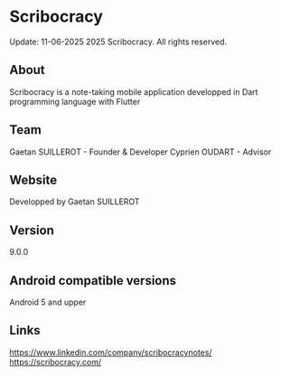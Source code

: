 # Scribocracy
Update: 11-06-2025
2025 Scribocracy. All rights reserved.

## About
Scribocracy is a note-taking mobile application developped in Dart programming language with Flutter

## Team
Gaetan SUILLEROT - Founder & Developer
Cyprien OUDART - Advisor

## Website
Developped by Gaetan SUILLEROT

## Version
9.0.0

## Android compatible versions
Android 5 and upper

## Links
https://www.linkedin.com/company/scribocracynotes/<br>
https://scribocracy.com/
